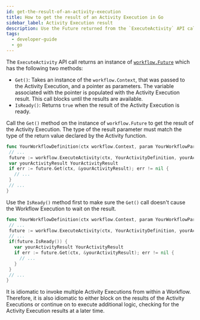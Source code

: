 ```yaml
---
id: get-the-result-of-an-activity-execution
title: How to get the result of an Activity Execution in Go
sidebar_label: Activity Execution result
description: Use the Future returned from the `ExecuteActivity` API call to retrieve the result.
tags:
  - developer-guide
  - go
---
```


The `ExecuteActivity` API call returns an instance of [`workflow.Future`](https://pkg.go.dev/go.temporal.io/sdk/workflow#Futures) which has the following two methods:

- `Get()`: Takes an instance of the `workflow.Context`, that was passed to the Activity Execution, and a pointer as parameters.
  The variable associated with the pointer is populated with the Activity Execution result.
  This call blocks until the results are available.
- `IsReady()`: Returns `true` when the result of the Activity Execution is ready.

Call the `Get()` method on the instance of `workflow.Future` to get the result of the Activity Execution.
The type of the result parameter must match the type of the return value declared by the Activity function.

```go
func YourWorkflowDefinition(ctx workflow.Context, param YourWorkflowParam) (YourWorkflowResponse, error) {
 // ...
 future := workflow.ExecuteActivity(ctx, YourActivityDefinition, yourActivityParam)
 var yourActivityResult YourActivityResult
 if err := future.Get(ctx, &yourActivityResult); err != nil {
   // ...
 }
 // ...
}
```

Use the `IsReady()` method first to make sure the `Get()` call doesn't cause the Workflow Execution to wait on the result.

```go
func YourWorkflowDefinition(ctx workflow.Context, param YourWorkflowParam) (YourWorkflowResponse, error) {
 // ...
 future := workflow.ExecuteActivity(ctx, YourActivityDefinition, yourActivityParam)
 // ...
 if(future.IsReady()) {
   var yourActivityResult YourActivityResult
   if err := future.Get(ctx, &yourActivityResult); err != nil {
     // ...
   }
 }
 // ...
}
```

It is idiomatic to invoke multiple Activity Executions from within a Workflow.
Therefore, it is also idiomatic to either block on the results of the Activity Executions or continue on to execute additional logic, checking for the Activity Execution results at a later time.
